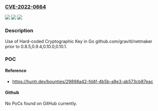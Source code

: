 ### [CVE-2022-0664](https://cve.mitre.org/cgi-bin/cvename.cgi?name=CVE-2022-0664)
![](https://img.shields.io/static/v1?label=Product&message=gravitl%2Fnetmaker&color=blue)
![](https://img.shields.io/static/v1?label=Version&message=%3C%200.8.5%2C0.9.4%2C0.10.0%2C0.10.1%20&color=brighgreen)
![](https://img.shields.io/static/v1?label=Vulnerability&message=CWE-321%20Use%20of%20Hard-coded%20Cryptographic%20Key&color=brighgreen)

### Description

Use of Hard-coded Cryptographic Key in Go github.com/gravitl/netmaker prior to 0.8.5,0.9.4,0.10.0,0.10.1.

### POC

#### Reference
- https://huntr.dev/bounties/29898a42-fd4f-4b5b-a8e3-ab573cb87eac

#### Github
No PoCs found on GitHub currently.


